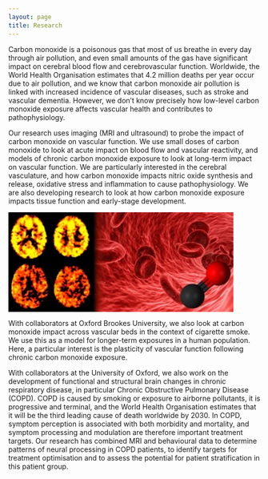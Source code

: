 ```yaml
---
layout: page
title: Research
---
```


Carbon monoxide is a poisonous gas that most of us breathe in every day through air pollution, and even small amounts of the gas have significant impact on cerebral blood flow and cerebrovascular function. Worldwide, the World Health Organisation estimates that 4.2 million deaths per year occur due to air pollution, and we know that carbon monoxide air pollution is linked with increased incidence of vascular diseases, such as stroke and vascular dementia. However, we don’t know precisely how low-level carbon monoxide exposure affects vascular health and contributes to pathophysiology. 

Our research uses imaging (MRI and ultrasound) to probe the impact of carbon monoxide on vascular function. We use small doses of carbon monoxide to look at acute impact on blood flow and vascular reactivity, and models of chronic carbon monoxide exposure to look at long-term impact on vascular function. We are particularly interested in the cerebral vasculature, and how carbon monoxide impacts nitric oxide synthesis and release, oxidative stress and inflammation to cause pathophysiology. We are also developing research to look at how carbon monoxide exposure impacts tissue function and early-stage development. 

<img src="/assets/herigstad_research.jpg" alt="Research" align="middle" style="width: 450px;"/>

With collaborators at Oxford Brookes University, we also look at carbon monoxide impact across vascular beds in the context of cigarette smoke. We use this as a model for longer-term exposures in a human population. Here, a particular interest is the plasticity of vascular function following chronic carbon monoxide exposure.

With collaborators at the University of Oxford, we also work on the development of functional and structural brain changes in chronic respiratory disease, in particular Chronic Obstructive Pulmonary Disease (COPD). COPD is caused by smoking or exposure to airborne pollutants, it is progressive and terminal, and the World Health Organisation estimates that it will be the third leading cause of death worldwide by 2030. In COPD, symptom perception is associated with both morbidity and mortality, and symptom processing and modulation are therefore important treatment targets. Our research has combined MRI and behavioural data to determine patterns of neural processing in COPD patients, to identify targets for treatment optimisation and to assess the potential for patient stratification in this patient group. 
